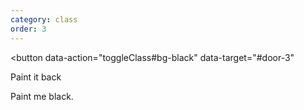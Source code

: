 ```yaml
---
category: class
order: 3
---
```


<button
  data-action="toggleClass#bg-black"
  data-target="#door-3"
>
  Paint it back
</button>

<p id="door-3">
  Paint me black.
</p>
